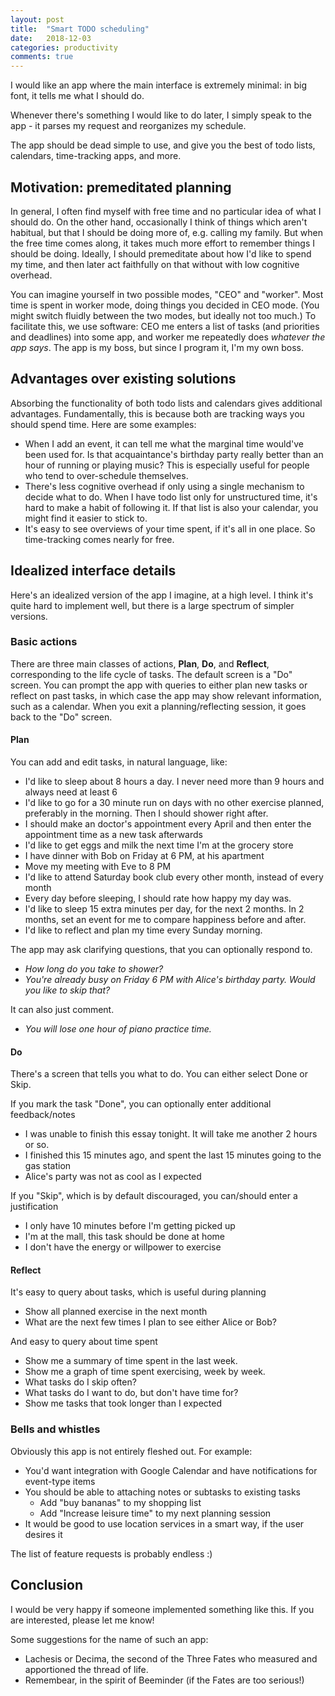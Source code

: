 ```yaml
---
layout: post
title:  "Smart TODO scheduling"
date:   2018-12-03
categories: productivity
comments: true
---
```


I would like an app where the main interface is extremely minimal: in big font, it tells me what I should do.

Whenever there's something I would like to do later, I simply speak to the app - it parses my request and reorganizes my schedule.

The app should be dead simple to use, and give you the best of todo lists, calendars, time-tracking apps, and more.

## Motivation: premeditated planning

In general, I often find myself with free time and no particular idea of what I should do.
On the other hand, occasionally I think of things which aren't habitual, but that I should be doing more of, e.g. calling my family.
But when the free time comes along, it takes much more effort to remember things I should be doing.
Ideally, I should premeditate about how I'd like to spend my time, and then later act faithfully on that without with low cognitive overhead.

You can imagine yourself in two possible modes, "CEO" and "worker".  Most time is spent in worker mode, doing things you decided in CEO mode.
(You might switch fluidly between the two modes, but ideally not too much.)
To facilitate this, we use software:  CEO me enters a list of tasks (and priorities and deadlines) into some app, and worker me repeatedly does *whatever the app says*.
The app is my boss, but since I program it, I'm my own boss.

## Advantages over existing solutions

Absorbing the functionality of both todo lists and calendars gives additional advantages.
Fundamentally, this is because both are tracking ways you should spend time.
Here are some examples:

- When I add an event, it can tell me what the marginal time would've been used for.  Is that acquaintance's birthday party really better than an hour of running or playing music? This is especially useful for people who tend to over-schedule themselves.
- There's less cognitive overhead if only using a single mechanism to decide what to do.  When I have todo list only for unstructured time, it's hard to make a habit of following it.  If that list is also your calendar, you might find it easier to stick to.
- It's easy to see overviews of your time spent, if it's all in one place.  So time-tracking comes nearly for free.

## Idealized interface details

Here's an idealized version of the app I imagine, at a high level.
I think it's quite hard to implement well, but there is a large spectrum of simpler versions.

### Basic actions

There are three main classes of actions, **Plan**, **Do**, and **Reflect**, corresponding to the life cycle of tasks.
The default screen is a "Do" screen.
You can prompt the app with queries to either plan new tasks or reflect on past tasks, in which case the app may show relevant information, such as a calendar.
When you exit a planning/reflecting session, it goes back to the "Do" screen.

#### **Plan**

You can add and edit tasks, in natural language, like:
- I'd like to sleep about 8 hours a day.  I never need more than 9 hours and always need at least 6
- I'd like to go for a 30 minute run on days with no other exercise planned, preferably in the morning.  Then I should shower right after.
- I should make an doctor's appointment every April and then enter the appointment time as a new task afterwards
- I'd like to get eggs and milk the next time I'm at the grocery store
- I have dinner with Bob on Friday at 6 PM, at his apartment
- Move my meeting with Eve to 8 PM
- I'd like to attend Saturday book club every other month, instead of every month
- Every day before sleeping, I should rate how happy my day was.
- I'd like to sleep 15 extra minutes per day, for the next 2 months.  In 2 months, set an event for me to compare happiness before and after.
- I'd like to reflect and plan my time every Sunday morning.

The app may ask clarifying questions, that you can optionally respond to.
- *How long do you take to shower?*
- *You're already busy on Friday 6 PM with Alice's birthday party.  Would you like to skip that?*

It can also just comment.
- *You will lose one hour of piano practice time.*

#### **Do**

There's a screen that tells you what to do.  You can either select Done or Skip.

If you mark the task "Done", you can optionally enter additional feedback/notes
- I was unable to finish this essay tonight.  It will take me another 2 hours or so.
- I finished this 15 minutes ago, and spent the last 15 minutes going to the gas station
- Alice's party was not as cool as I expected

If you "Skip", which is by default discouraged, you can/should enter a justification
- I only have 10 minutes before I'm getting picked up
- I'm at the mall, this task should be done at home
- I don't have the energy or willpower to exercise

#### **Reflect**

It's easy to query about tasks, which is useful during planning
- Show all planned exercise in the next month
- What are the next few times I plan to see either Alice or Bob?

And easy to query about time spent
- Show me a summary of time spent in the last week.
- Show me a graph of time spent exercising, week by week.
- What tasks do I skip often?
- What tasks do I want to do, but don't have time for?
- Show me tasks that took longer than I expected

### Bells and whistles

Obviously this app is not entirely fleshed out.  For example:

- You'd want integration with Google Calendar and have notifications for event-type items
- You should be able to attaching notes or subtasks to existing tasks
  - Add "buy bananas" to my shopping list
  - Add "Increase leisure time" to my next planning session
- It would be good to use location services in a smart way, if the user desires it

The list of feature requests is probably endless :)

## Conclusion

I would be very happy if someone implemented something like this.  If you are interested, please let me know!

Some suggestions for the name of such an app:
- Lachesis or Decima, the second of the Three Fates who measured and apportioned the thread of life.
- Remembear, in the spirit of Beeminder (if the Fates are too serious!)
